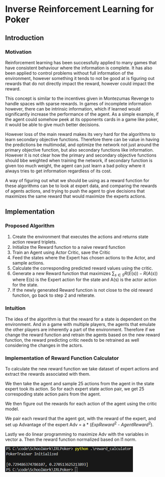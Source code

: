 # Inverse Reinforcement Learning for Poker

## Introduction

### Motivation

Reinforcement learning has been successfully applied to many games that have consistent behaviour where the information is complete. It has also been applied to control problems without full information of the environment, however something it tends to not be good at is figuring out rewards that do not directly impact the reward, however could impact the reward.

This concept is similar to the incentives given in Montezumas Revenge to handle spaces with sparse rewards. In games of incomplete information however, there can be intrinsic information, which if learned would significantly increase the performance of the agent. As a simple example, if the agent could somehow peek at its opponents cards in a game like poker, it would be able to give much better decisions.

However loss of the main reward makes its very hard for the algorithms to learn secondary objective functions. Therefore there can be value in having the predictions be multimodal, and optimize the network not just around the primary objective function, but also secondary functions like information. However it is not clear how the primary and secondary objective functions should bbe weighted when training the network, if secondary function is given too much weight, the agent can just learn a bad policy where it always tries to get information regardless of its cost.

A way of figuring out what we should be using as a reward function for these algorithms can be to look at expert data, and comparing the rewards of agents actions, and trying to push the agent to give decisions that maximizes the same reward that would maximize the experts actions.

## Implementation

### Proposed Algorithm

1. Create the environment that executes the actions and returns state action reward triplets.
2. Initialize the Reward function to a naive reward function
3. Train an Agent using Actor Critic, save the Critic
4. Feed the states where the Expert has chosen actions to the Actor, and sample actions.
5. Calculate the corresponding predicted reward values using the critic.
6. Generate a new Reward function that maximizes $\sum_{s \in S} R(E(s)) - R(A(s))$ where E(s) is the Expert action for the state and A(s) is the actor action for the state.
7. If the newly generated Reward function is not close to the old reward function, go back to step 2 and reiterate.

### Intuition

The idea of the algorithm is that the reward for a state is dependent on the environment. And in a game with multiple players, the agents that emulate the other players are inherently a part of the environment. Therefore if we change the reward function and retrain the agents based on the new reward function, the reward predicting critic needs to be retrained as well considering the changes in the actors. 

### Implementation of Reward Function Calculator

To calculate the new reward function we take dataset of expert actions and extract the rewards associated with them. 

We then take the agent and sample 25 actions from the agent in the state expert took its action. So for each expert state action pair, we get 25 correspoding state action pairs from the agent. 

We then figure out the rewards for each action of the agent using the critic model.

We pair each reward that the agent got, with the reward of the expert, and set up Advantage of the expert Adv = a * ($ExpReward^2$ - $AgentReward^2$).

Lastly we do linear programming to maximize Adv with the variables in vector a. Then the reward function normalized based on l1 norm.

![alt text](images/RewardCalculator.png "Reward Calculations")